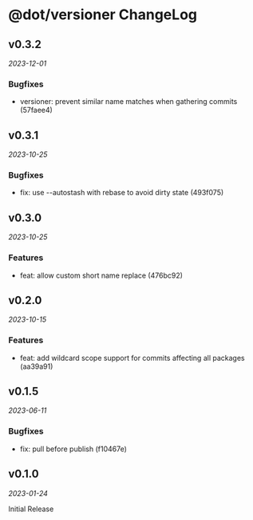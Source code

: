 # @dot/versioner ChangeLog

## v0.3.2

_2023-12-01_

### Bugfixes

- versioner: prevent similar name matches when gathering commits (57faee4)

## v0.3.1

_2023-10-25_

### Bugfixes

- fix: use --autostash with rebase to avoid dirty state (493f075)

## v0.3.0

_2023-10-25_

### Features

- feat: allow custom short name replace (476bc92)

## v0.2.0

_2023-10-15_

### Features

- feat: add wildcard scope support for commits affecting all packages (aa39a91)

## v0.1.5

_2023-06-11_

### Bugfixes

- fix: pull before publish (f10467e)

## v0.1.0

_2023-01-24_

Initial Release
